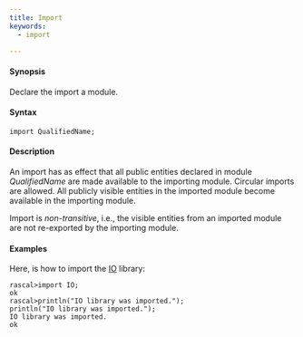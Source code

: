 ```yaml
---
title: Import
keywords:
  - import

---
```


#### Synopsis

Declare the import a module.

#### Syntax

`import QualifiedName;`

#### Description

An import has as effect that all public entities declared in module _QualifiedName_ are made available to the importing module. Circular imports are allowed. All publicly visible entities in the imported module become available in the importing module.

Import is _non-transitive_, i.e., the visible entities from an imported module are not re-exported by the importing module.

#### Examples

Here, is how to import the [IO](../../../Library/IO.md) library:

```rascal-shell
rascal>import IO;
ok
rascal>println("IO library was imported.");
println("IO library was imported.");
IO library was imported.
ok
```


